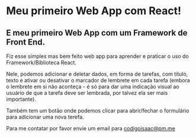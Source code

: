 # Meu primeiro Web App com React!

## E meu primeiro Web App com um Framework de Front End.

Fiz esse simples mas bem feito web app para aprender e praticar o uso do Framework/Biblioteca React.

Nele, podemos adicionar e deletar dados, em forma de tarefas, com título, texto e ativar ou desativar o marcador de lembrete em cada tarefa (embora o lembrete em si não aconteça - é só para dar uma indicação visual ao usuário de que a tarefa deve ser lembrada, por talvez ela ser mais importante).

Também tem um botão onde podemos clicar para abrir/fechar o formulário para adicionar uma nova terefa.

Para me contatar por favor envie um email para codigoisaac@pm.me
